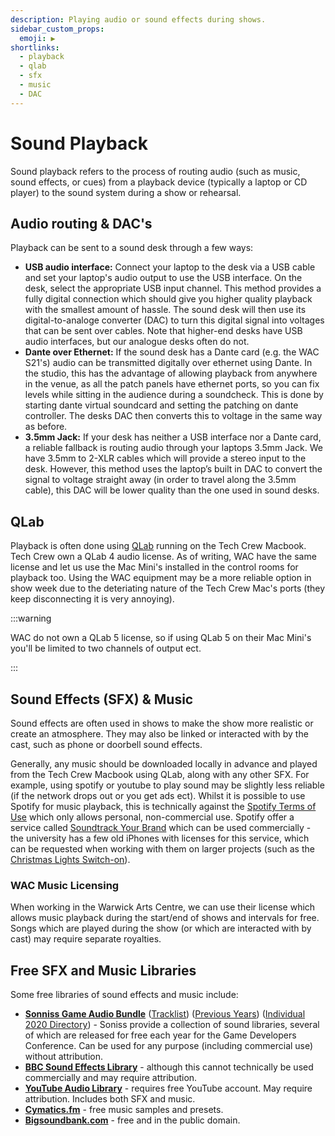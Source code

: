 ```yaml
---
description: Playing audio or sound effects during shows.
sidebar_custom_props:
  emoji: ▶️
shortlinks:
  - playback
  - qlab
  - sfx
  - music
  - DAC
---
```


# Sound Playback

Sound playback refers to the process of routing audio (such as music, sound effects, or cues) from a playback device
(typically a laptop or CD player) to the sound system during a show or rehearsal.

## Audio routing & DAC's

Playback can be sent to a sound desk through a few ways:

- **USB audio interface:** Connect your laptop to the desk via a USB cable and set your laptop's audio output to use the
  USB interface. On the desk, select the appropriate USB input channel. This method provides a fully digital connection
  which should give you higher quality playback with the smallest amount of hassle. The sound desk will then use its
  digital-to-analoge converter (DAC) to turn this digital signal into voltages that can be sent over cables. Note that
  higher-end desks have USB audio interfaces, but our analogue desks often do not.
- **Dante over Ethernet:** If the sound desk has a Dante card (e.g. the WAC S21's) audio can be transmitted digitally
  over ethernet using Dante. In the studio, this has the advantage of allowing playback from anywhere in the venue, as
  all the patch panels have ethernet ports, so you can fix levels while sitting in the audience during a soundcheck.
  This is done by starting dante virtual soundcard and setting the patching on dante controller. The desks DAC then
  converts this to voltage in the same way as before.
- **3.5mm Jack:** If your desk has neither a USB interface nor a Dante card, a reliable fallback is routing audio
  through your laptops 3.5mm Jack. We have 3.5mm to 2-XLR cables which will provide a stereo input to the desk. However,
  this method uses the laptop’s built in DAC to convert the signal to voltage straight away (in order to travel along
  the 3.5mm cable), this DAC will be lower quality than the one used in sound desks.

## QLab

Playback is often done using [QLab](https://qlab.app/) running on the Tech Crew Macbook. Tech Crew own a QLab 4 audio
license. As of writing, WAC have the same license and let us use the Mac Mini's installed in the control rooms for
playback too. Using the WAC equipment may be a more reliable option in show week due to the deteriating nature of the
Tech Crew Mac's ports (they keep disconnecting it is very annoying).

:::warning

WAC do not own a QLab 5 license, so if using QLab 5 on their Mac Mini's you'll be limited to two channels of output ect.

:::

## Sound Effects (SFX) & Music

Sound effects are often used in shows to make the show more realistic or create an atmosphere. They may also be linked
or interacted with by the cast, such as phone or doorbell sound effects.

Generally, any music should be downloaded locally in advance and played from the Tech Crew Macbook using QLab, along
with any other SFX. For example, using spotify or youtube to play sound may be slightly less reliable (if the network
drops out or you get ads ect). Whilst it is possible to use Spotify for music playback, this is technically against the
[Spotify Terms of Use](https://www.spotify.com/uk/legal/end-user-agreement/) which only allows personal, non-commercial
use. Spotify offer a service called [Soundtrack Your Brand](https://www.soundtrackyourbrand.com/) which can be used
commercially - the university has a few old iPhones with licenses for this service, which can be requested when working
with them on larger projects (such as the [Christmas Lights Switch-on](/wiki/case-studies/christmas-lights)).

### WAC Music Licensing

When working in the Warwick Arts Centre, we can use their license which allows music playback during the start/end of
shows and intervals for free. Songs which are played during the show (or which are interacted with by cast) may require
separate royalties.

## Free SFX and Music Libraries

Some free libraries of sound effects and music include:

- **[Sonniss Game Audio Bundle](https://gdc.sonniss.com/)**
  ([Tracklist](https://docs.google.com/spreadsheets/d/1Gnk0_PXG-HdRmttxridsb8lkfu64v2vlvB1iocL2Qjk/edit?usp=sharing))
  ([Previous Years](https://sonniss.com/gameaudiogdc))
  ([Individual 2020 Directory](https://ftpmirror.your.org/pub/misc/sonniss2020/individual/)) - Soniss provide a
  collection of sound libraries, several of which are released for free each year for the Game Developers Conference.
  Can be used for any purpose (including commercial use) without attribution.
- **[BBC Sound Effects Library](https://sound-effects.bbcrewind.co.uk/)** - although this cannot technically be used
  commercially and may require attribution.
- **[YouTube Audio Library](https://www.youtube.com/audiolibrary)** - requires free YouTube account. May require
  attribution. Includes both SFX and music.
- **[Cymatics.fm](https://cymatics.fm/pages/free-download-vault)** - free music samples and presets.
- **[Bigsoundbank.com](https://bigsoundbank.com/categories.html)** - free and in the public domain.
